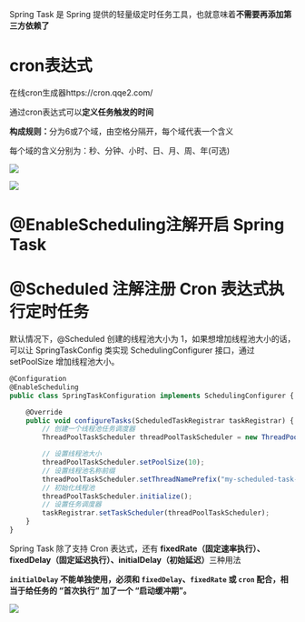 Spring Task 是 Spring 提供的轻量级定时任务工具，也就意味着**不需要再添加第三方依赖了**

# **cron表达式**

在线cron生成器https://cron.qqe2.com/

通过cron表达式可以**定义任务触发的时间**

**构成规则：**&#x5206;为6或7个域，由空格分隔开，每个域代表一个含义

每个域的含义分别为：秒、分钟、小时、日、月、周、年(可选)

![](https://img2024.cnblogs.com/blog/3471133/202510/3471133-20251025231526509-1486039555.png)

![](https://img2024.cnblogs.com/blog/3471133/202510/3471133-20251025231531614-199374662.png)

# &#x20;@EnableScheduling注解开启 Spring Task

# @Scheduled 注解注册 Cron 表达式执行定时任务

默认情况下，@Scheduled 创建的线程池大小为 1，如果想增加线程池大小的话，可以让 SpringTaskConfig 类实现 SchedulingConfigurer 接口，通过 setPoolSize 增加线程池大小。

```javascript
@Configuration
@EnableScheduling
public class SpringTaskConfiguration implements SchedulingConfigurer {

    @Override
    public void configureTasks(ScheduledTaskRegistrar taskRegistrar) {
        // 创建一个线程池任务调度器
        ThreadPoolTaskScheduler threadPoolTaskScheduler = new ThreadPoolTaskScheduler();

        // 设置线程池大小
        threadPoolTaskScheduler.setPoolSize(10);
        // 设置线程池名称前缀
        threadPoolTaskScheduler.setThreadNamePrefix("my-scheduled-task-pool-");
        // 初始化线程池
        threadPoolTaskScheduler.initialize();
        // 设置任务调度器
        taskRegistrar.setTaskScheduler(threadPoolTaskScheduler);
    }
}
```

Spring Task 除了支持 Cron 表达式，还有 **fixedRate（固定速率执行）、fixedDelay（固定延迟执行）、initialDelay（初始延迟）**&#x4E09;种用法

**`initialDelay` 不能单独使用，必须和 `fixedDelay`、`fixedRate` 或 `cron` 配合，相当于给任务的 “首次执行” 加了一个 “启动缓冲期”。**

![](https://img2024.cnblogs.com/blog/3471133/202510/3471133-20251025231534650-1533294191.png)

